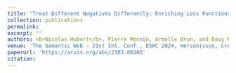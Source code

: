 ```yaml
---
title: "Treat Different Negatives Differently: Enriching Loss Functions with Domain and Range Constraints for Link Prediction"
collection: publications
permalink:
excerpt: ''
authors: <b>Nicolas Hubert</b>, Pierre Monnin, Armelle Brun, and Davy Monticolo
venue: 'The Semantic Web - 21st Int. Conf., ESWC 2024, Hersonissos, Crete, Greece, May 26 - May 30, 2024, Proceedings'
paperurl: 'https://arxiv.org/abs/2303.00286'
citation:
---
```

